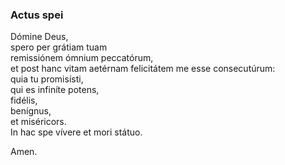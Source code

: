 ### Actus spei

Dómine Deus,  
spero per grátiam tuam  
remissiónem ómnium peccatórum,  
et post hanc vitam aetérnam felicitátem me esse consecutúrum:  
quia tu promisísti,  
qui es infiníte potens,  
fidélis,  
benígnus,  
et miséricors.  
In hac spe vívere et mori státuo.

Amen.
